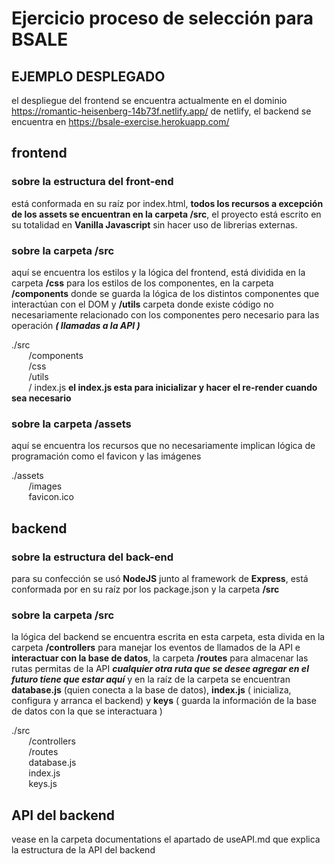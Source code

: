 # Ejercicio proceso de selección para BSALE

## EJEMPLO DESPLEGADO
el despliegue del frontend se encuentra actualmente en el dominio https://romantic-heisenberg-14b73f.netlify.app/ de netlify, el backend se encuentra en https://bsale-exercise.herokuapp.com/

## frontend

### sobre la estructura del front-end

está conformada en su raíz por index.html, **todos los recursos a excepción de los assets se encuentran en la carpeta /src**, el proyecto está escrito en su totalidad en **Vanilla Javascript**
sin hacer uso de librerias externas.

### sobre la carpeta /src

aquí se encuentra los estilos y la lógica del frontend, está dividida en la carpeta **/css** para los estilos de los componentes, en la carpeta **/components** donde se guarda la lógica de los distintos componentes que interactúan con el DOM y **/utils** carpeta donde existe código no necesariamente relacionado con los componentes pero necesario para las operación **_( llamadas a la API )_**  

./src  
&nbsp;&nbsp;&nbsp;&nbsp;&nbsp;&nbsp;&nbsp;/components  
&nbsp;&nbsp;&nbsp;&nbsp;&nbsp;&nbsp;&nbsp;/css  
&nbsp;&nbsp;&nbsp;&nbsp;&nbsp;&nbsp;&nbsp;/utils  
&nbsp;&nbsp;&nbsp;&nbsp;&nbsp;&nbsp;&nbsp;/ index.js   **el index.js esta para inicializar y hacer el re-render cuando sea necesario**


### sobre la carpeta /assets

aquí se encuentra los recursos que no necesariamente implican lógica de programación como el favicon y las imágenes  

./assets  
&nbsp;&nbsp;&nbsp;&nbsp;&nbsp;&nbsp;&nbsp;/images    
&nbsp;&nbsp;&nbsp;&nbsp;&nbsp;&nbsp;&nbsp;favicon.ico   

  

   


## backend

### sobre la estructura del back-end
para su confección se usó **NodeJS** junto al framework de **Express**, está conformada por en su raíz por los package.json y la carpeta **/src**


### sobre la carpeta /src


la lógica del backend se encuentra escrita en esta carpeta, esta divida en la carpeta **/controllers** para manejar los eventos de llamados de la API e **interactuar con la base de datos**, la carpeta **/routes** para almacenar las rutas permitas de la API _**cualquier otra ruta que se desee agregar en el futuro tiene que estar aquí**_ y en la raíz de la carpeta se encuentran **database.js** (quien conecta a la base de datos), **index.js** ( inicializa, configura y arranca el backend) y **keys** ( guarda la información de la base de datos con la que se interactuara )  

./src  
&nbsp;&nbsp;&nbsp;&nbsp;&nbsp;&nbsp;&nbsp;/controllers    
&nbsp;&nbsp;&nbsp;&nbsp;&nbsp;&nbsp;&nbsp;/routes    
&nbsp;&nbsp;&nbsp;&nbsp;&nbsp;&nbsp;&nbsp;database.js    
&nbsp;&nbsp;&nbsp;&nbsp;&nbsp;&nbsp;&nbsp;index.js  
&nbsp;&nbsp;&nbsp;&nbsp;&nbsp;&nbsp;&nbsp;keys.js 

## API del backend

vease en la carpeta documentations el apartado de useAPI.md que explica la estructura de la API del backend



